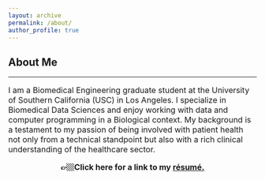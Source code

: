 ```yaml
---
layout: archive
permalink: /about/
author_profile: true
---
```


<h2>About Me</h2>
<hr>
<p style="font-size:16px"> I am a Biomedical Engineering graduate student at the University of Southern California (USC) in Los Angeles. I specialize in Biomedical Data Sciences and enjoy working with data and computer programming in a Biological context. My background is a testament to my passion of being involved with patient health not only from a technical standpoint but also with a rich clinical understanding of the healthcare sector. </p>
<center>
<p style='font-size:16px'> <strong> 👉🏼Click here for a link to my <a href="/images/Niki_Tavakoli.pdf">résumé.</a> </strong> </p>
</center>
